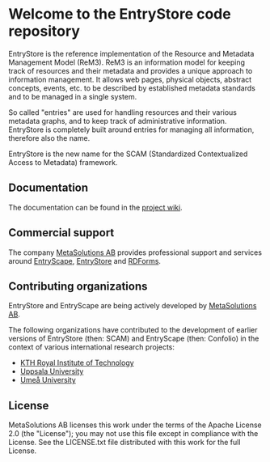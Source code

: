 # Welcome to the EntryStore code repository

EntryStore is the reference implementation of the Resource and Metadata Management Model (ReM3). ReM3 is an information model for keeping track of resources and their metadata and provides a unique approach to information management. It allows web pages, physical objects, abstract concepts, events, etc. to be described by established metadata standards and to be managed in a single system.

So called "entries" are used for handling resources and their various metadata graphs, and to keep track of administrative information. EntryStore is completely built around entries for managing all information, therefore also the name.

EntryStore is the new name for the SCAM (Standardized Contextualized Access to Metadata) framework.

## Documentation

The documentation can be found in the [project wiki](https://bitbucket.org/metasolutions/entrystore/wiki/).

## Commercial support

The company [MetaSolutions AB](http://www.metasolutions.se) provides professional support and services around [EntryScape](http://www.entryscape.com), [EntryStore](http://www.entrystore.org) and [RDForms](http://rdforms.org).

## Contributing organizations

EntryStore and EntryScape are being actively developed by [MetaSolutions AB](http://www.metasolutions.se).

The following organizations have contributed to the development of earlier versions of EntryStore (then: SCAM) and EntryScape (then: Confolio) in the context of various international research projects:

  * [KTH Royal Institute of Technology](http://www.kth.se)
  * [Uppsala University](http://www.uu.se)
  * [Umeå University](http://www.umu.se)

## License

MetaSolutions AB licenses this work under the terms of the Apache License 2.0 (the "License"); you may not use this file except in compliance with the License. See the LICENSE.txt file distributed with this work for the full License.